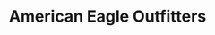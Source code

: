 ---
title: "American Eagle Outfitters"
url: /new-westminster/american-eagle-outfitters/
shop: clothes
---